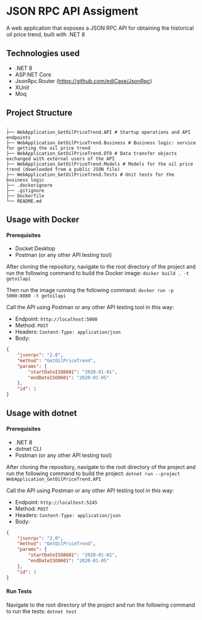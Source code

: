 ﻿# JSON RPC API Assigment
A web application that exposes a JSON RPC API for obtaining the historical oil price trend, built with .NET 8

## Technologies used

- .NET 8
- ASP.NET Core
- JsonRpc.Router (https://github.com/edjCase/JsonRpc)
- XUnit
- Moq

## Project Structure

    .
    ├── WebApplication_GetOilPriceTrend.API # Startup operations and API endpoints
    ├── WebApplication_GetOilPriceTrend.Business # Business logic: service for getting the oil price trend
    ├── WebApplication_GetOilPriceTrend.DTO # Data transfer objects exchanged with external users of the API
    ├── WebApplication_GetOilPriceTrend.Models # Models for the oil price trend (downloaded from a public JSON file)
    ├── WebApplication_GetOilPriceTrend.Tests # Unit tests for the business logic
    ├── .dockerignore
    ├── .gitignore
	├── Dockerfile
	└── README.md

## Usage with Docker

#### Prerequisites

- Docket Desktop
- Postman (or any other API testing tool)

After cloning the repository, navigate to the root directory of the project and run the following command to build the Docker image:
`docker build . -t getoilapi`

Then run the image running the following command:
`docker run -p 5000:8080 -t getoilapi`

Call the API using Postman or any other API testing tool in this way:
- Endpoint: `http://localhost:5000`
- Method: `POST`
- Headers: `Content-Type: application/json`
- Body: 
```json
{
	"jsonrpc": "2.0",
	"method": "GetOilPriceTrend",
	"params": {
		"startDateISO8601": "2020-01-01",
		"endDateISO8601": "2020-01-05"
	},
	"id": 1
}
```

## Usage with dotnet

#### Prerequisites

- .NET 8
- dotnet CLI
- Postman (or any other API testing tool)

After cloning the repository, navigate to the root directory of the project and run the following command to build the project:
`dotnet run --project WebApplication_GetOilPriceTrend.API`

Call the API using Postman or any other API testing tool in this way:
- Endpoint: `http://localhost:5245`
- Method: `POST`
- Headers: `Content-Type: application/json`
- Body: 
```json
{
	"jsonrpc": "2.0",
	"method": "GetOilPriceTrend",
	"params": {
		"startDateISO8601": "2020-01-01",
		"endDateISO8601": "2020-01-05"
	},
	"id": 1
}
```

#### Run Tests

Navigate to the root directory of the project and run the following command to run the tests:
`dotnet test`